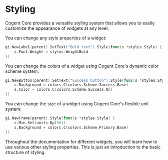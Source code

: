 # Styling

Cogent Core provides a versatile styling system that allows you to easily customize the appearance of widgets at any level.

You can change any style properties of a widget:

```Go
gi.NewLabel(parent).SetText("Bold text").Style(func(s *styles.Style) {
    s.Font.Weight = styles.WeightBold
})
```

You can change the colors of a widget using Cogent Core's dynamic color scheme system:

```Go
gi.NewButton(parent).SetText("Success button").Style(func(s *styles.Style) {
    s.Background = colors.C(colors.Scheme.Success.Base)
    s.Color = colors.C(colors.Scheme.Success.On)
})
```

You can change the size of a widget using Cogent Core's flexible unit system:

```Go
gi.NewFrame(parent).Style(func(s *styles.Style) {
    s.Min.Set(units.Dp(50))
    s.Background = colors.C(colors.Scheme.Primary.Base)
})
```

Throughout the documentation for different widgets, you will learn how to use various other styling properties. This is just an introduction to the basic structure of styling.
